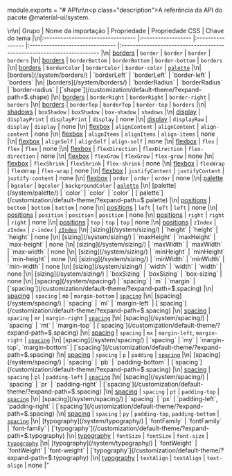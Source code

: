 module.exports = "# API\n\n<p class=\"description\">A referência da API do pacote @material-ui/system.</p>\n\n| Grupo                             | Nome da importação | Propriedade      | Propriedade CSS                 | Chave do tema                                                          |\n|:--------------------------------- |:------------------ |:---------------- |:------------------------------- |:---------------------------------------------------------------------- |\n| [borders](/system/borders/)       | `border`           | `border`         | `border`                        | `borders`                                                              |\n| [borders](/system/borders/)       | `borderBottom`     | `borderBottom`   | `border-bottom`                 | `borders`                                                              |\n| [borders](/system/borders/)       | `borderColor`      | `borderColor`    | `border-color`                  | [`palette`](/customization/default-theme/?expand-path=$.palette)       |\n| [borders](/system/borders/)       | `borderLeft`       | `borderLeft`     | `border-left`                   | `borders`                                                              |\n| [borders](/system/borders/)       | `borderRadius`     | `borderRadius`   | `border-radius`                 | [`shape`](/customization/default-theme/?expand-path=$.shape)           |\n| [borders](/system/borders/)       | `borderRight`      | `borderRight`    | `border-right`                  | `borders`                                                              |\n| [borders](/system/borders/)       | `borderTop`        | `borderTop`      | `border-top`                    | `borders`                                                              |\n| [shadows](/system/shadows/)       | `boxShadow`        | `boxShadow`      | `box-shadow`                    | `shadows`                                                              |\n| [display](/system/display/)       | `displayPrint`     | `displayPrint`   | `display`                       | none                                                                   |\n| [display](/system/display/)       | `displayRaw`       | `display`        | `display`                       | none                                                                   |\n| [flexbox](/system/flexbox/)       | `alignContent`     | `alignContent`   | `align-content`                 | none                                                                   |\n| [flexbox](/system/flexbox/)       | `alignItems`       | `alignItems`     | `align-items`                   | none                                                                   |\n| [flexbox](/system/flexbox/)       | `alignSelf`        | `alignSelf`      | `align-self`                    | none                                                                   |\n| [flexbox](/system/flexbox/)       | `flex`             | `flex`           | `flex`                          | none                                                                   |\n| [flexbox](/system/flexbox/)       | `flexDirection`    | `flexDirection`  | `flex-direction`                | none                                                                   |\n| [flexbox](/system/flexbox/)       | `flexGrow`         | `flexGrow`       | `flex-grow`                     | none                                                                   |\n| [flexbox](/system/flexbox/)       | `flexShrink`       | `flexShrink`     | `flex-shrink`                   | none                                                                   |\n| [flexbox](/system/flexbox/)       | `flexWrap`         | `flexWrap`       | `flex-wrap`                     | none                                                                   |\n| [flexbox](/system/flexbox/)       | `justifyContent`   | `justifyContent` | `justify-content`               | none                                                                   |\n| [flexbox](/system/flexbox/)       | `order`            | `order`          | `order`                         | none                                                                   |\n| [palette](/system/palette/)       | `bgcolor`          | `bgcolor`        | `backgroundColor`               | [`palette`](/customization/default-theme/?expand-path=$.palette)       |\n| [palette](/system/palette/)       | `color`            | `color`          | `color`                         | [`palette`](/customization/default-theme/?expand-path=$.palette)       |\n| [positions](/system/positions/)   | `bottom`           | `bottom`         | `bottom`                        | none                                                                   |\n| [positions](/system/positions/)   | `left`             | `left`           | `left`                          | none                                                                   |\n| [positions](/system/positions/)   | `position`         | `position`       | `position`                      | none                                                                   |\n| [positions](/system/positions/)   | `right`            | `right`          | `right`                         | none                                                                   |\n| [positions](/system/positions/)   | `top`              | `top`            | `top`                           | none                                                                   |\n| [positions](/system/positions/)   | `zIndex`           | `zIndex`         | `z-index`                       | [`zIndex`](/customization/default-theme/?expand-path=$.zIndex)         |\n| [sizing](/system/sizing/)         | `height`           | `height`         | `height`                        | none                                                                   |\n| [sizing](/system/sizing/)         | `maxHeight`        | `maxHeight`      | `max-height`                    | none                                                                   |\n| [sizing](/system/sizing/)         | `maxWidth`         | `maxWidth`       | `max-width`                     | none                                                                   |\n| [sizing](/system/sizing/)         | `minHeight`        | `minHeight`      | `min-height`                    | none                                                                   |\n| [sizing](/system/sizing/)         | `minWidth`         | `minWidth`       | `min-width`                     | none                                                                   |\n| [sizing](/system/sizing/)         | `width`            | `width`          | `width`                         | none                                                                   |\n| [sizing](/system/sizing/)         | `boxSizing`        | `boxSizing`      | `box-sizing`                    | none                                                                   |\n| [spacing](/system/spacing/)       | `spacing`          | `m`              | `margin`                        | [`spacing`](/customization/default-theme/?expand-path=$.spacing)       |\n| [spacing](/system/spacing/)       | `spacing`          | `mb`             | `margin-bottom`                 | [`spacing`](/customization/default-theme/?expand-path=$.spacing)       |\n| [spacing](/system/spacing/)       | `spacing`          | `ml`             | `margin-left`                   | [`spacing`](/customization/default-theme/?expand-path=$.spacing)       |\n| [spacing](/system/spacing/)       | `spacing`          | `mr`             | `margin-right`                  | [`spacing`](/customization/default-theme/?expand-path=$.spacing)       |\n| [spacing](/system/spacing/)       | `spacing`          | `mt`             | `margin-top`                    | [`spacing`](/customization/default-theme/?expand-path=$.spacing)       |\n| [spacing](/system/spacing/)       | `spacing`          | `mx`             | `margin-left`, `margin-right`   | [`spacing`](/customization/default-theme/?expand-path=$.spacing)       |\n| [spacing](/system/spacing/)       | `spacing`          | `my`             | `margin-top`, `margin-bottom`   | [`spacing`](/customization/default-theme/?expand-path=$.spacing)       |\n| [spacing](/system/spacing/)       | `spacing`          | `p`              | `padding`                       | [`spacing`](/customization/default-theme/?expand-path=$.spacing)       |\n| [spacing](/system/spacing/)       | `spacing`          | `pb`             | `padding-bottom`                | [`spacing`](/customization/default-theme/?expand-path=$.spacing)       |\n| [spacing](/system/spacing/)       | `spacing`          | `pl`             | `padding-left`                  | [`spacing`](/customization/default-theme/?expand-path=$.spacing)       |\n| [spacing](/system/spacing/)       | `spacing`          | `pr`             | `padding-right`                 | [`spacing`](/customization/default-theme/?expand-path=$.spacing)       |\n| [spacing](/system/spacing/)       | `spacing`          | `pt`             | `padding-top`                   | [`spacing`](/customization/default-theme/?expand-path=$.spacing)       |\n| [spacing](/system/spacing/)       | `spacing`          | `px`             | `padding-left`, `padding-right` | [`spacing`](/customization/default-theme/?expand-path=$.spacing)       |\n| [spacing](/system/spacing/)       | `spacing`          | `py`             | `padding-top`, `padding-bottom` | [`spacing`](/customization/default-theme/?expand-path=$.spacing)       |\n| [typography](/system/typography/) | `fontFamily`       | `fontFamily`     | `font-family`                   | [`typography`](/customization/default-theme/?expand-path=$.typography) |\n| [typography](/system/typography/) | `fontSize`         | `fontSize`       | `font-size`                     | [`typography`](/customization/default-theme/?expand-path=$.typography) |\n| [typography](/system/typography/) | `fontWeight`       | `fontWeight`     | `font-weight`                   | [`typography`](/customization/default-theme/?expand-path=$.typography) |\n| [typography](/system/typography/) | `textAlign`        | `textAlign`      | `text-align`                    | none                                                                   |"